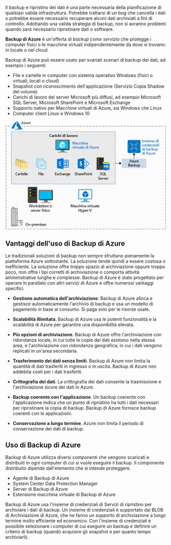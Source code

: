 Il backup e ripristino dei dati è una parte necessaria della pianificazione di qualsiasi valida infrastruttura. Potrebbe trattarsi di un bug che cancella i dati o potrebbe essere necessario recuperare alcuni dati archiviati a fini di controllo. Adottando una valida strategia di backup, non si avranno problemi quando sarà necessario ripristinare dati o software.

**Backup di Azure** è un'offerta di _backup come servizio_ che protegge i computer fisici o le macchine virtuali indipendentemente da dove si trovano: in locale o nel cloud.

Backup di Azure può essere usato per svariati scenari di backup dei dati, ad esempio i seguenti:

- File e cartelle in computer con sistema operativo Windows (fisici o virtuali, locali o cloud)
- Snapshot con riconoscimento dell'applicazione (Servizio Copia Shadow del volume)
- Carichi di lavoro dei server Microsoft più diffusi, ad esempio Microsoft SQL Server, Microsoft SharePoint e Microsoft Exchange
- Supporto nativo per Macchine virtuali di Azure, sia Windows che Linux
- Computer client Linux e Windows 10

![Backup di Azure](../media/6-backup-server.png)

## <a name="advantages-of-using-azure-backup"></a>Vantaggi dell'uso di Backup di Azure

Le tradizionali soluzioni di backup non sempre sfruttano pienamente la piattaforma Azure sottostante. La soluzione tende quindi a essere costosa o inefficiente. La soluzione offre troppo spazio di archiviazione oppure troppo poco, non offre i tipi corretti di archiviazione o comporta attività amministrative lunghe e complesse. Backup di Azure è stato progettato per operare in parallelo con altri servizi di Azure e offre numerosi vantaggi specifici.

- **Gestione automatica dell'archiviazione**. Backup di Azure alloca e gestisce automaticamente l'archivio di backup e usa un modello di pagamento in base al consumo. Si paga solo per le risorse usate.

- **Scalabilità illimitata**. Backup di Azure usa le potenti funzionalità e la scalabilità di Azure per garantire una disponibilità elevata.

- **Più opzioni di archiviazione**. Backup di Azure offre l'archiviazione con ridondanza locale, in cui tutte le copie dei dati esistono nella stessa area, e l'archiviazione con ridondanza geografica, in cui i dati vengono replicati in un'area secondaria.

- **Trasferimento dei dati senza limiti**. Backup di Azure non limita la quantità di dati trasferiti in ingresso o in uscita. Backup di Azure non addebita costi per i dati trasferiti.

- **Crittografia dei dati**. La crittografia dei dati consente la trasmissione e l'archiviazione sicure dei dati in Azure.

- **Backup coerente con l'applicazione**. Un backup coerente con l'applicazione indica che un punto di ripristino ha tutti i dati necessari per ripristinare la copia di backup. Backup di Azure fornisce backup coerenti con le applicazioni.

- **Conservazione a lungo termine**. Azure non limita il periodo di conservazione dei dati di backup.

## <a name="using-azure-backup"></a>Uso di Backup di Azure

Backup di Azure utilizza diversi componenti che vengono scaricati e distribuiti in ogni computer di cui si vuole eseguire il backup. Il componente distribuito dipende dall'elemento che si intende proteggere.

- Agente di Backup di Azure
- System Center Data Protection Manager
- Server di Backup di Azure
- Estensione macchina virtuale di Backup di Azure

Backup di Azure usa l'insieme di credenziali di Servizi di ripristino per archiviare i dati di backup. Un insieme di credenziali è supportato dai BLOB di Archiviazione di Azure, che ne fanno un supporto di archiviazione a lungo termine molto efficiente ed economico. Con l'insieme di credenziali è possibile selezionare i computer di cui eseguire un backup e definire un criterio di backup (quando acquisire gli snapshot e per quanto tempo archiviarli).